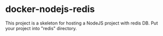 # docker-nodejs-redis
 This project is a skeleton for hosting a NodeJS project with redis DB. Put your project into "redis" directory.
